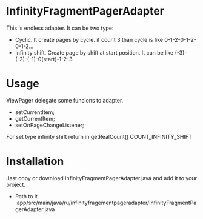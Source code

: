# InfinityFragmentPagerAdapter
This is endless adapter. It can be two type:
- Cyclic. It create pages by cycle. if count 3 than cycle is like 0-1-2-0-1-2-0-1-2...
- Infinity shift. Create page by shift at start position. It can be like (-3)-(-2)-(-1)-0(start)-1-2-3

# Usage
ViewPager delegate some funcions to adapter.
- setCurrentItem;
- getCurrentItem;
- setOnPageChangeListener;

For set type infinity shift return in getRealCount() COUNT_INFINITY_SHIFT

# Installation
Jast copy or download InfinityFragmentPagerAdapter.java and add it to your project.
- Path to it :app/src/main/java/ru/infinityfragementpageradapter/InfinityFragmentPagerAdapter.java
